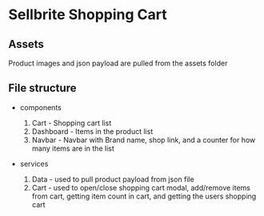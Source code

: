 # Sellbrite Shopping Cart

## Assets
Product images and json payload are pulled from the assets folder

## File structure

- components
  1) Cart - Shopping cart list
  2) Dashboard - Items in the product list
  3) Navbar - Navbar with Brand name, shop link, and a counter for
     how many items are in the list

- services
  1) Data - used to pull product payload from json file
  2) Cart - used to open/close shopping cart modal, add/remove items
     from cart, getting item count in cart, and getting the users
     shopping cart

